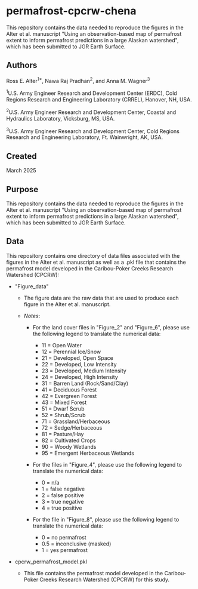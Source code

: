 # permafrost-cpcrw-chena

This repository contains the data needed to reproduce the figures in the Alter et al. manuscript "Using an observation-based map of permafrost extent to inform permafrost predictions in a large Alaskan watershed", which has been submitted to JGR Earth Surface.

## Authors
Ross E. Alter<sup>1*</sup>, Nawa Raj Pradhan<sup>2</sup>, and Anna M. Wagner<sup>3</sup>

<sup>1</sup>U.S. Army Engineer Research and Development Center (ERDC), Cold Regions Research and Engineering Laboratory (CRREL), Hanover, NH, USA.

<sup>2</sup>U.S. Army Engineer Research and Development Center, Coastal and Hydraulics Laboratory, Vicksburg, MS, USA.

<sup>3</sup>U.S. Army Engineer Research and Development Center, Cold Regions Research and Engineering Laboratory, Ft. Wainwright, AK, USA.

## Created
March 2025

## Purpose
This repository contains the data needed to reproduce the figures in the Alter et al. manuscript "Using an observation-based map of permafrost extent to inform permafrost predictions in a large Alaskan watershed", which has been submitted to JGR Earth Surface.

## Data
This repository contains one directory of data files associated with the figures in the Alter et al. manuscript as well as a .pkl file that contains the permafrost model developed in the Caribou-Poker Creeks Research Watershed (CPCRW):

* "Figure_data"

  * The figure data are the raw data that are used to produce each figure in the Alter et al. manuscript.

  * *Notes*:

    * For the land cover files in "Figure_2" and "Figure_6", please use the following legend to translate the numerical data:
   
      * 11 = Open Water
      * 12 = Perennial Ice/Snow
      * 21 = Developed, Open Space
      * 22 = Developed, Low Intensity
      * 23 = Developed, Medium Intensity
      * 24 = Developed, High Intensity
      * 31 = Barren Land (Rock/Sand/Clay)
      * 41 = Deciduous Forest
      * 42 = Evergreen Forest
      * 43 = Mixed Forest
      * 51 = Dwarf Scrub
      * 52 = Shrub/Scrub
      * 71 = Grassland/Herbaceous
      * 72 = Sedge/Herbaceous
      * 81 = Pasture/Hay
      * 82 = Cultivated Crops
      * 90 = Woody Wetlands
      * 95 = Emergent Herbaceous Wetlands 

    * For the files in "Figure_4", please use the following legend to translate the numerical data:

      * 0 = n/a
      * 1 = false negative
      * 2 = false positive
      * 3 = true negative
      * 4 = true positive

    * For the file in "Figure_8", please use the following legend to translate the numerical data:

      * 0 = no permafrost
      * 0.5 = inconclusive (masked)
      * 1 = yes permafrost
        
* cpcrw_permafrost_model.pkl

  * This file contains the permafrost model developed in the Caribou-Poker Creeks Research Watershed (CPCRW) for this study. 

